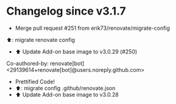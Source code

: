# Changelog since v3.1.7
- Merge pull request #251 from erik73/renovate/migrate-config

⬆️: migrate renovate config 
- ⬆️ Update Add-on base image to v3.0.29 (#250)

Co-authored-by: renovate[bot] <29139614+renovate[bot]@users.noreply.github.com> 
- Prettified Code! 
- ⬆️: migrate config .github/renovate.json 
- ⬆️ Update Add-on base image to v3.0.28 

